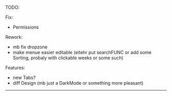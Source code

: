 TODO:

Fix:
- Permissions

Rework:
- mb fix dropzone
- make menue easier editable (eitehr put searchFUNC or add some Sorting, probaly with clickable weeks or some such)

Features:
- new Tabs?
- diff Design (mb just a DarkMode or something more pleasant)
_______________________________________________

